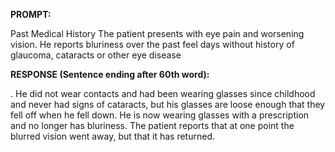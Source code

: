 **PROMPT:**

Past Medical History The patient presents with eye pain and worsening vision. He reports bluriness over the past feel days without history of glaucoma, cataracts or other eye disease

**RESPONSE (Sentence ending after 60th word):**

. He did not wear contacts and had been wearing glasses since childhood and never had signs of cataracts, but his glasses are loose enough that they fell off when he fell down. He is now wearing glasses with a prescription and no longer has bluriness. The patient reports that at one point the blurred vision went away, but that it has returned. 